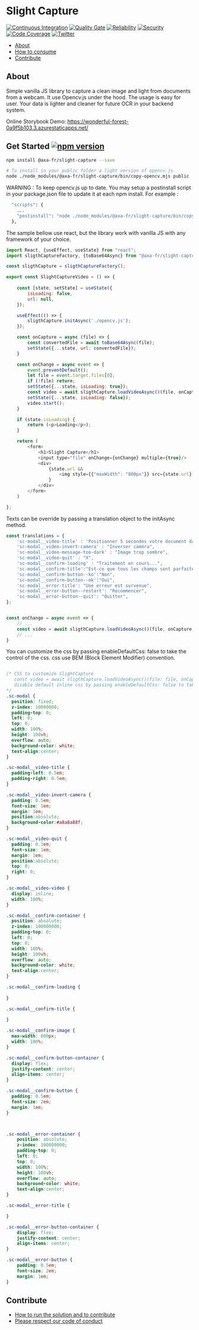 ﻿# Slight Capture

[![Continuous Integration](https://github.com/AcaFrance/slight-capture/actions/workflows/npm-publish.yml/badge.svg)](https://github.com/AxaFrance/slight-capture/actions/workflows/npm-publish.yml)
[![Quality Gate](https://sonarcloud.io/api/project_badges/measure?project=AxaGuilDEv_slight-capture&metric=alert_status)](https://sonarcloud.io/dashboard?id=AxaGuilDEv_slight-capture) [![Reliability](https://sonarcloud.io/api/project_badges/measure?project=AxaGuilDEv_slight-capture&metric=reliability_rating)](https://sonarcloud.io/component_measures?id=AxaGuilDEv_slight-capture&metric=reliability_rating) [![Security](https://sonarcloud.io/api/project_badges/measure?project=AxaGuilDEv_slight-capture&metric=security_rating)](https://sonarcloud.io/component_measures?id=AxaGuilDEv_slight-capture&metric=security_rating) [![Code Coverage](https://sonarcloud.io/api/project_badges/measure?project=AxaGuilDEv_slight-capture&metric=coverage)](https://sonarcloud.io/component_measures?id=AxaGuilDEv_slight-capture&metric=Coverage) [![Twitter](https://img.shields.io/twitter/follow/GuildDEvOpen?style=social)](https://twitter.com/intent/follow?screen_name=GuildDEvOpen)

- [About](#about)
- [How to consume](#how-to-consume)
- [Contribute](#contribute)

## About

Simple vanilla JS library to capture a clean image and light from documents from a webcam. 
It use Opencv.js under the hood.
The usage is easy for user. Your data is lighter and cleaner for future OCR in your backend system.

Online Storybook Demo: https://wonderful-forest-0a9f5b103.3.azurestaticapps.net/

## Get Started  [![npm version](https://badge.fury.io/js/%40axa-fr%2Fslight-capture.svg)](https://badge.fury.io/js/%40axa-fr%2Fslight-capture)

```bash
npm install @axa-fr/slight-capture --save

# To install in your public folder a light version of opencv.js
node ./node_modules/@axa-fr/slight-capture/bin/copy-opencv.mjs public
```


WARNING : To keep opencv.js up to date. You may setup a postinstall script in your package.json file to update it at each npm install. For example :
```sh
  "scripts": {
    ...
    "postinstall": "node ./node_modules/@axa-fr/slight-capture/bin/copy-opencv.mjs public"
  },
```


The sample bellow use react, but the library work with vanilla JS with any framework of your choice.

```javascript
import React, {useEffect, useState} from "react";
import sligthCaptureFactory, {toBase64Async} from "@axa-fr/slight-capture";

const sligthCapture = sligthCaptureFactory();

export const SlightCaptureVideo = () => {
    
    const [state, setState] = useState({
        isLoading: false,
        url: null,
    });

    useEffect(() => {
        sligthCapture.initAsync('./opencv.js');
    });

    const onCapture = async (file) => {
        const convertedFile = await toBase64Async(file);
        setState({...state, url: convertedFile});
    }

    const onChange = async event => {
        event.preventDefault();
        let file = event.target.files[0];
        if (!file) return;
        setState({...state, isLoading: true});
        const video = await sligthCapture.loadVideoAsync()(file, onCapture);
        setState({...state, isLoading: false});
        video.start();
    }

    if (state.isLoading) {
        return (<p>Loading</p>);
    }

    return (
        <form>
            <h1>Slight Capture</h1>
            <input type="file" onChange={onChange} multiple={true}/>
            <div>
                {state.url &&
                    <img style={{"maxWidth": "800px"}} src={state.url} alt="image found"/>
                }
            </div>
        </form>
    )

};
```

Texts can be override by passing a translation object to the initAsync method.

```javascript
const translations = {
    'sc-modal__video-title' : 'Positionner 5 secondes votre document dans le cadre',
    'sc-modal__video-invert-camera' : "Inverser caméra",
    'sc-modal__video-message-too-dark' : "Image trop sombre",
    'sc-modal__video-quit' : "X",
    'sc-modal__confirm-loading' : "Traitement en cours...",
    'sc-modal__confirm-title':"Est-ce que tous les champs sont parfaitement lisibles ?",
    'sc-modal__confirm-button--ko':"Non",
    'sc-modal__confirm-button--ok':"Oui",
    'sc-modal__error-title': "Une erreur est survenue",
    'sc-modal__error-button--restart': "Recommencer",
    'sc-modal__error-button--quit': "Quitter",
};


const onChange = async event => {
    // ...
    const video = await sligthCapture.loadVideoAsync()(file, onCapture, true, translations);
    // ...
}

```

You can customize the css by passing enableDefaultCss: false to take the control of the css.
css use BEM (Block Element Modifier) convention. 

```css

/* CSS to customize SlightCapture 
   const video = await sligthCapture.loadVideoAsync()(file: file, onCaptureCallback: onCapture, enableDefaultCss: false);
   disable default inline css by passing enableDefaultCss: false to take the control of the css 
*/
.sc-modal {
  position: fixed;
  z-index: 10000000;
  padding-top: 0;
  left: 0;
  top: 0;
  width: 100%;
  height: 100vh;
  overflow: auto;
  background-color: white;
  text-align:center;
}

.sc-modal__video-title {
  padding-left: 0.5em;
  padding-right: 0.5em;
}

.sc-modal__video-invert-camera {
  padding: 0.5em;
  font-size: 1em;
  margin: 1em;
  position:absolute;
  background-color:#a8a8a88f;
}

.sc-modal__video-quit {
  padding: 0.3em;
  font-size: 1em;
  margin: 1em;
  position:absolute; 
  top: 0; 
  right: 0;
}

.sc-modal__video-video {
  display: inline;
  width: 100%;
}

.sc-modal__confirm-container {
  position: absolute;
  z-index: 100000000;
  padding-top: 0;
  left: 0;
  top: 0;
  width: 100%;
  height: 100vh;
  overflow: auto;
  background-color: white;
  text-align:center;
}

.sc-modal__confirm-loading {
  
}

.sc-modal__confirm-title {
  
}

.sc-modal__confirm-image {
  max-width: 800px;
  width: 100%;
}

.sc-modal__confirm-button-container {
  display: flex;
  justify-content: center;
  align-items: center;
}

.sc-modal__confirm-button {
  padding: 0.5em;
  font-size: 2em;
  margin: 1em;
}



.sc-modal__error-container {
    position: absolute;
    z-index: 100000000;
    padding-top: 0;
    left: 0;
    top: 0;
    width: 100%;
    height: 100vh;
    overflow: auto;
    background-color: white;
    text-align:center;
}

.sc-modal__error-title {

}

.sc-modal__error-button-container {
    display: flex;
    justify-content: center;
    align-items: center;
}

.sc-modal__error-button {
    padding: 0.5em;
    font-size: 2em;
    margin: 1em;
}


```

## Contribute

- [How to run the solution and to contribute](./CONTRIBUTING.md)
- [Please respect our code of conduct](./CODE_OF_CONDUCT.md)
